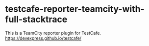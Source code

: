 # testcafe-reporter-teamcity-with-full-stacktrace
This is a TeamCity reporter plugin for TestCafe. https://devexpress.github.io/testcafe/
